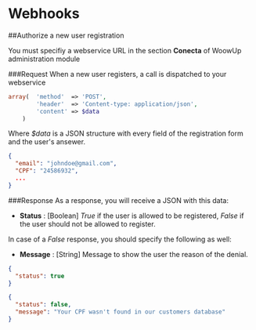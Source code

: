 Webhooks
====================

##Authorize a new user registration 

You must specifiy a webservice URL in the section __Conecta__ of WoowUp administration module


###Request
When a new user registers, a call is dispatched to your webservice

```php
array(	'method'  => 'POST',
        'header'  => 'Content-type: application/json',
        'content' => $data
    )
```

Where *$data* is a JSON structure with every field of the registration form and the user's ansewer.

```json
{
  "email": "johndoe@gmail.com",
  "CPF": "24586932",
  ... 
}
```

###Response
As a response, you will receive a JSON with this data:

* __Status__ : [Boolean] *True* if the user is allowed to be registered, *False* if the user should not be allowed to register.

In case of a *False* response, you should specify the following as well:

* __Message__ : [String] Message to show the user the reason of the denial.


```json
{
  "status": true
}

{
  "status": false,
  "message": "Your CPF wasn't found in our customers database"
}
```
